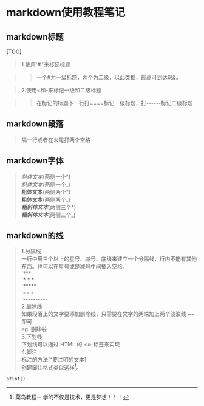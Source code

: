 # markdown使用教程笔记
## markdown标题

[TOC]
> 1.使用'# '来标记标题

>> 一个#为一级标题，两个为二级，以此类推，最高可到达6级。

> 2.使用=和-来标记一级和二级标题

>> 在标记的标题下一行打====标记一级标题，打------标记二级标题

## markdown段落
> 隔一行或者在末尾打两个空格

## markdown字体
> *斜体文本*(两侧一个*)  
_斜体文本_(两侧一个_)  
**粗体文本**(两侧两个*)  
__粗体文本__(两侧两个_)  
***粗斜体文本***(两侧三个*)  
___粗斜体文本___(两侧三个_)

## markdown的线
> 1.分隔线  
> 一行中用三个以上的星号、减号、底线来建立一个分隔线，行内不能有其他东西。也可以在星号或是减号中间插入空格。  
'***  
'* * *  
'*****  
'- - -  
'----------  
> 2.删除线  
> 如果段落上的文字要添加删除线，只需要在文字的两端加上两个波浪线 ~~ 即可  
eg. ~~删除啦~~  
> 3.下划线  
> 下划线可以通过 HTML 的 
> `<u>`
>  标签来实现  
> 4.脚注  
> 标注的方法[^要注明的文本]  
> 创建脚注格式类似这样[^RUNOOB]。
[^RUNOOB]: 菜鸟教程-- 学的不仅是技术，更是梦想！！！


```py
ptint()
```